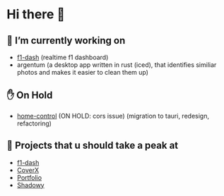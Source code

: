 # Hi there 👋 

## 🔭 I’m currently working on 

- [f1-dash](https://github.com/Slowlydev/f1-dash) (realtime f1 dashboard)  
- argentum (a desktop app written in rust (iced), that identifies similiar photos and makes it easier to clean them up)

## ✋ On Hold

- [home-control](https://github.com/Slowlydev/home-control) (ON HOLD: cors issue) (migration to tauri, redesign, refactoring)

## 🔨 Projects that u should take a peak at

- [f1-dash](https://f1-dash.vercel.app)
- [CoverX](https://coverx.vercel.app/)
- [Portfolio](https://slowlydev.vercel.app)
- [Shadowy](https://shadowy.vercel.app/)
